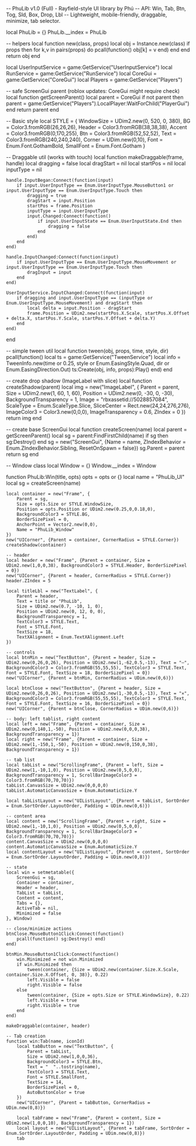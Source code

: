 -- PhuLib v1.0 (Full) - Rayfield-style UI library by Phú
-- API: Win, Tab, Btn, Tog, Sld, Box, Drop, Lbl
-- Lightweight, mobile-friendly, draggable, minimize, tab selector.

local PhuLib = {}
PhuLib.__index = PhuLib

-- helpers
local function new(class, props)
    local obj = Instance.new(class)
    if props then
        for k,v in pairs(props) do
            pcall(function() obj[k] = v end)
        end
    end
    return obj
end

local UserInputService = game:GetService("UserInputService")
local RunService = game:GetService("RunService")
local CoreGui = game:GetService("CoreGui")
local Players = game:GetService("Players")

-- safe ScreenGui parent (roblox updates: CoreGui might require check)
local function getScreenParent()
    local parent = CoreGui
    if not parent then parent = game:GetService("Players").LocalPlayer:WaitForChild("PlayerGui") end
    return parent
end

-- Basic style
local STYLE = {
    WindowSize = UDim2.new(0, 520, 0, 380),
    BG = Color3.fromRGB(26,26,26),
    Header = Color3.fromRGB(38,38,38),
    Accent = Color3.fromRGB(0,170,255),
    Btn = Color3.fromRGB(52,52,52),
    Text = Color3.fromRGB(240,240,240),
    Corner = UDim.new(0,10),
    Font = Enum.Font.GothamBold,
    SmallFont = Enum.Font.Gotham
}

-- Draggable util (works with touch)
local function makeDraggable(frame, handle)
    local dragging = false
    local dragStart = nil
    local startPos = nil
    local inputType = nil

    handle.InputBegan:Connect(function(input)
        if input.UserInputType == Enum.UserInputType.MouseButton1 or input.UserInputType == Enum.UserInputType.Touch then
            dragging = true
            dragStart = input.Position
            startPos = frame.Position
            inputType = input.UserInputType
            input.Changed:Connect(function()
                if input.UserInputState == Enum.UserInputState.End then
                    dragging = false
                end
            end)
        end
    end)

    handle.InputChanged:Connect(function(input)
        if input.UserInputType == Enum.UserInputType.MouseMovement or input.UserInputType == Enum.UserInputType.Touch then
            dragInput = input
        end
    end)

    UserInputService.InputChanged:Connect(function(input)
        if dragging and input.UserInputType == (inputType or Enum.UserInputType.MouseMovement) and dragStart then
            local delta = input.Position - dragStart
            frame.Position = UDim2.new(startPos.X.Scale, startPos.X.Offset + delta.X, startPos.Y.Scale, startPos.Y.Offset + delta.Y)
        end
    end)
end

-- simple tween util
local function tween(obj, props, time, style, dir)
    pcall(function()
        local ts = game:GetService("TweenService")
        local info = TweenInfo.new(time or 0.25, style or Enum.EasingStyle.Quad, dir or Enum.EasingDirection.Out)
        ts:Create(obj, info, props):Play()
    end)
end

-- create drop shadow (ImageLabel with slice)
local function createShadow(parent)
    local img = new("ImageLabel", {
        Parent = parent,
        Size = UDim2.new(1, 60, 1, 60),
        Position = UDim2.new(0, -30, 0, -30),
        BackgroundTransparency = 1,
        Image = "rbxassetid://5028857084",
        ScaleType = Enum.ScaleType.Slice,
        SliceCenter = Rect.new(24,24,276,276),
        ImageColor3 = Color3.new(0,0,0),
        ImageTransparency = 0.6,
        ZIndex = 0
    })
    return img
end

-- create base ScreenGui
local function createScreen(name)
    local parent = getScreenParent()
    local sg = parent:FindFirstChild(name)
    if sg then sg:Destroy() end
    sg = new("ScreenGui", {Name = name, ZIndexBehavior = Enum.ZIndexBehavior.Sibling, ResetOnSpawn = false})
    sg.Parent = parent
    return sg
end

-- Window class
local Window = {}
Window.__index = Window

function PhuLib:Win(title, opts)
    opts = opts or {}
    local name = "PhuLib_UI"
    local sg = createScreen(name)

    local container = new("Frame", {
        Parent = sg,
        Size = opts.Size or STYLE.WindowSize,
        Position = opts.Position or UDim2.new(0.25,0,0.18,0),
        BackgroundColor3 = STYLE.BG,
        BorderSizePixel = 0,
        AnchorPoint = Vector2.new(0,0),
        Name = "PhuLib_Window"
    })
    new("UICorner", {Parent = container, CornerRadius = STYLE.Corner})
    createShadow(container)

    -- header
    local header = new("Frame", {Parent = container, Size = UDim2.new(1,0,0,38), BackgroundColor3 = STYLE.Header, BorderSizePixel = 0})
    new("UICorner", {Parent = header, CornerRadius = STYLE.Corner})
    header.ZIndex = 5

    local titleLbl = new("TextLabel", {
        Parent = header,
        Text = title or "PhuLib",
        Size = UDim2.new(0.7, -10, 1, 0),
        Position = UDim2.new(0, 12, 0, 0),
        BackgroundTransparency = 1,
        TextColor3 = STYLE.Text,
        Font = STYLE.Font,
        TextSize = 18,
        TextXAlignment = Enum.TextXAlignment.Left
    })

    -- controls
    local btnMin = new("TextButton", {Parent = header, Size = UDim2.new(0,26,0,26), Position = UDim2.new(1,-62,0.5,-13), Text = "—", BackgroundColor3 = Color3.fromRGB(55,55,55), TextColor3 = STYLE.Text, Font = STYLE.Font, TextSize = 18, BorderSizePixel = 0})
    new("UICorner", {Parent = btnMin, CornerRadius = UDim.new(0,6)})

    local btnClose = new("TextButton", {Parent = header, Size = UDim2.new(0,26,0,26), Position = UDim2.new(1,-30,0.5,-13), Text = "✕", BackgroundColor3 = Color3.fromRGB(55,55,55), TextColor3 = STYLE.Text, Font = STYLE.Font, TextSize = 16, BorderSizePixel = 0})
    new("UICorner", {Parent = btnClose, CornerRadius = UDim.new(0,6)})

    -- body: left tablist, right content
    local left = new("Frame", {Parent = container, Size = UDim2.new(0,140,1,-50), Position = UDim2.new(0,0,0,38), BackgroundTransparency = 1})
    local right = new("Frame", {Parent = container, Size = UDim2.new(1,-150,1,-50), Position = UDim2.new(0,150,0,38), BackgroundTransparency = 1})

    -- tab list
    local tabList = new("ScrollingFrame", {Parent = left, Size = UDim2.new(1,-10,1,0), Position = UDim2.new(0,5,0,0), BackgroundTransparency = 1, ScrollBarImageColor3 = Color3.fromRGB(70,70,70)})
    tabList.CanvasSize = UDim2.new(0,0,0,0)
    tabList.AutomaticCanvasSize = Enum.AutomaticSize.Y

    local tabListLayout = new("UIListLayout", {Parent = tabList, SortOrder = Enum.SortOrder.LayoutOrder, Padding = UDim.new(0,6)})

    -- content area
    local content = new("ScrollingFrame", {Parent = right, Size = UDim2.new(1,-10,1,0), Position = UDim2.new(0,5,0,0), BackgroundTransparency = 1, ScrollBarImageColor3 = Color3.fromRGB(70,70,70)})
    content.CanvasSize = UDim2.new(0,0,0,0)
    content.AutomaticCanvasSize = Enum.AutomaticSize.Y
    local contentLayout = new("UIListLayout", {Parent = content, SortOrder = Enum.SortOrder.LayoutOrder, Padding = UDim.new(0,8)})

    -- state
    local win = setmetatable({
        ScreenGui = sg,
        Container = container,
        Header = header,
        TabList = tabList,
        Content = content,
        Tabs = {},
        ActiveTab = nil,
        Minimized = false
    }, Window)

    -- close/minimize actions
    btnClose.MouseButton1Click:Connect(function()
        pcall(function() sg:Destroy() end)
    end)

    btnMin.MouseButton1Click:Connect(function()
        win.Minimized = not win.Minimized
        if win.Minimized then
            tween(container, {Size = UDim2.new(container.Size.X.Scale, container.Size.X.Offset, 0, 38)}, 0.22)
            left.Visible = false
            right.Visible = false
        else
            tween(container, {Size = opts.Size or STYLE.WindowSize}, 0.22)
            left.Visible = true
            right.Visible = true
        end
    end)

    makeDraggable(container, header)

    -- Tab creation
    function win:Tab(name, iconId)
        local tabButton = new("TextButton", {
            Parent = tabList,
            Size = UDim2.new(1,0,0,36),
            BackgroundColor3 = STYLE.Btn,
            Text = "  "..tostring(name),
            TextColor3 = STYLE.Text,
            Font = STYLE.SmallFont,
            TextSize = 14,
            BorderSizePixel = 0,
            AutoButtonColor = true
        })
        new("UICorner", {Parent = tabButton, CornerRadius = UDim.new(0,8)})

        local tabFrame = new("Frame", {Parent = content, Size = UDim2.new(1,0,0,10), BackgroundTransparency = 1})
        local layout = new("UIListLayout", {Parent = tabFrame, SortOrder = Enum.SortOrder.LayoutOrder, Padding = UDim.new(0,8)})
        tab
